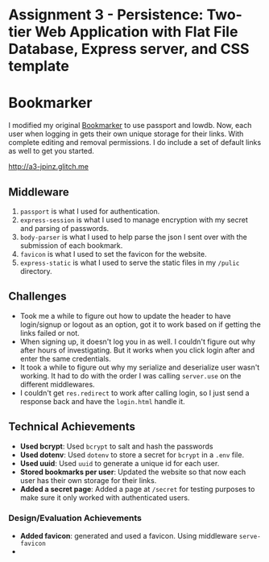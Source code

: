 Assignment 3 - Persistence: Two-tier Web Application with Flat File Database, Express server, and CSS template
===

# Bookmarker

I modified my original [Bookmarker](http://a2-jpinz.glitch.me)  to use passport and lowdb. Now, each user when logging in gets their own unique storage for their links. With complete editing and removal permissions. I do include a set of default links as well to get you started.

http://a3-jpinz.glitch.me

## Middleware

1. `passport` is what I used for authentication. 
2. `express-session` is what I used to manage encryption with my secret and parsing of passwords.
3. `body-parser` is what I used to help parse the json I sent over with the submission of each bookmark.
4. `favicon` is what I used to set the favicon for the website.
5. `express-static` is what I used to serve the static files in my `/pulic` directory.

## Challenges

- Took me a while to figure out how to update the header to have login/signup or logout as an option, got it to work based on if getting the links failed or not.
- When signing up, it doesn't log you in as well. I couldn't figure out why after hours of investigating. But it works when you click login after and enter the same credentials.
- It took a while to figure out why my serialize and deserialize user wasn't working. It had to do with the order I was calling `server.use` on the different middlewares.
- I couldn't get `res.redirect` to work after calling login, so I just send a response back and have the `login.html` handle it.

## Technical Achievements
- **Used bcrypt**: Used `bcrypt` to salt and hash the passwords
- **Used dotenv**: Used `dotenv` to store a secret for `bcrypt` in a `.env` file.
- **Used uuid**: Used `uuid` to generate a unique id for each user.
- **Stored bookmarks per user**: Updated the website so that now each user has their own storage for their links.
- **Added a secret page**: Added a page at `/secret` for testing purposes to make sure it only worked with authenticated users.

### Design/Evaluation Achievements
- **Added favicon**: generated and used a favicon. Using middleware `serve-favicon`
- 
